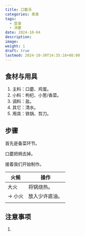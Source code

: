 ```yaml
---
title: 口蘑汤
categories: 美食
tags:
  - 菜谱
  - 汤羹
date: 2024-10-04
description: 
image: 
weight: 1
draft: true
lastmod: 2024-10-30T14:35:18+08:00
---
```

## 食材与用具

1. 主料：口蘑、鸡蛋。
2. 小料：枸杞、小葱/香菜。
3. 调料：盐。
4. 其它：清水。
5. 用具：铁锅、剪刀。

## 步骤

首先是备菜环节。

口蘑把柄去掉。

接着我们开始制作。

| 火候    | 操作      |
| ----- | ------- |
| 大火    | 将锅烧热。   |
| -> 小火 | 放入少许底油。 |
|       |         |

## 注意事项

1. 


